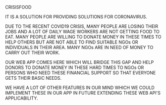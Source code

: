 CRISISFOOD

IT IS A SOLUTION FOR PROVIDING SOLUTIONS FOR CORONAVIRUS.

DUE TO THE RECENT COVID19 CRISIS, MANY PEOPLE ARE LOSING THEIR JOBS AND A LOT OF DAILY WAGE WORKERS ARE NOT GETTING FOOD TO EAT.
MANY PEOPLE ARE WILLING TO DONATE MONEY IN THESE TIMES TO HELP OTHERS BUT ARE NOT ABLE TO FIND SUITABLE NGOs OR INDIVIDUALS IN THEIR AREA.
MANY NGOs ARE IN NEED OF MONEY TO CARRY OUT THEIR WORK.

OUR WEB APP COMES HERE WHICH WILL BRIDGE THIS GAP AND HELP DONORS TO DONATE MONEY IN THESE HARD TIMES TO NGOs OR PERSONS WHO NEED THESE FINANCIAL SUPPORT SO THAT EVERYONE GETS THEIR BASIC NEEDS.

WE HAVE A LOT OF OTHER FEATURES IN OUR MIND WHICH WE COULD IMPLEMENT THESE IN OUR APP IN FUTURE EXTENDING THESE WEB API'S APPLICABILITY.

